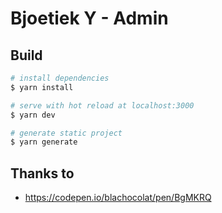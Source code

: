 # Bjoetiek Y - Admin

## Build

```bash
# install dependencies
$ yarn install

# serve with hot reload at localhost:3000
$ yarn dev

# generate static project
$ yarn generate
```

## Thanks to

- https://codepen.io/blachocolat/pen/BgMKRQ
